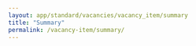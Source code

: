 ```yaml
---
layout: app/standard/vacancies/vacancy_item/summary
title: "Summary"
permalink: /vacancy-item/summary/
---
```


<!--- This child document initializes the page in Jekyll. -->
